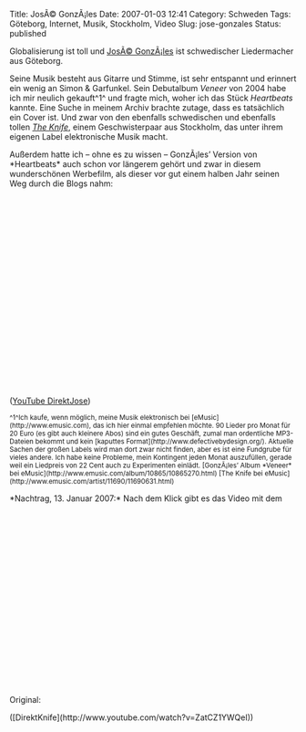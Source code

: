 Title: JosÃ© GonzÃ¡les
Date: 2007-01-03 12:41
Category: Schweden
Tags: Göteborg, Internet, Musik, Stockholm, Video
Slug: jose-gonzales
Status: published

Globalisierung ist toll und [JosÃ©
GonzÃ¡les](http://de.wikipedia.org/wiki/Jos%C3%A9_Gonz%C3%A1lez) ist
schwedischer Liedermacher aus Göteborg.

Seine Musik besteht aus Gitarre und Stimme, ist sehr entspannt und
erinnert ein wenig an Simon & Garfunkel. Sein Debutalbum *Veneer* von
2004 habe ich mir neulich gekauft^1^ und fragte mich, woher ich das
Stück *Heartbeats* kannte. Eine Suche in meinem Archiv brachte zutage,
dass es tatsächlich ein Cover ist. Und zwar von den ebenfalls
schwedischen und ebenfalls tollen [*The
Knife*](http://de.wikipedia.org/wiki/The_Knife), einem Geschwisterpaar
aus Stockholm, das unter ihrem eigenen Label elektronische Musik macht.

<p>
Außerdem hatte ich – ohne es zu wissen – GonzÃ¡les’ Version von
*Heartbeats* auch schon vor längerem gehört und zwar in diesem
wunderschönen Werbefilm, als dieser vor gut einem halben Jahr seinen Weg
durch die Blogs nahm:  

<object width="425" height="350">
<param name="movie" value="http://www.youtube.com/v/2Bb8P7dfjVw"></param><param name="wmode" value="transparent"></param>

<embed src="http://www.youtube.com/v/2Bb8P7dfjVw" type="application/x-shockwave-flash" wmode="transparent" width="425" height="350">
</embed>
</object>
  
([YouTube DirektJose](http://youtube.com/watch?v=2Bb8P7dfjVw))

</p>
<small>^1^Ich kaufe, wenn möglich, meine Musik elektronisch bei
[eMusic](http://www.emusic.com), das ich hier einmal empfehlen möchte.
90 Lieder pro Monat für 20 Euro (es gibt auch kleinere Abos) sind ein
gutes Geschäft, zumal man ordentliche MP3-Dateien bekommt und kein
[kaputtes Format](http://www.defectivebydesign.org/). Aktuelle Sachen
der großen Labels wird man dort zwar nicht finden, aber es ist eine
Fundgrube für vieles andere. Ich habe keine Probleme, mein Kontingent
jeden Monat auszufüllen, gerade weil ein Liedpreis von 22 Cent auch zu
Experimenten einlädt.  
[GonzÃ¡les’ Album *Veneer* bei
eMusic](http://www.emusic.com/album/10865/10865270.html)  
[The Knife bei
eMusic](http://www.emusic.com/artist/11690/11690631.html) </small>

<p>
*Nachtrag, 13. Januar 2007:* Nach dem Klick gibt es das Video mit dem
Original: <!--more-->  

<object width="425" height="350">
<param name="movie" value="http://www.youtube.com/v/ZatCZ1YWQeI"></param><param name="wmode" value="transparent"></param>

<embed src="http://www.youtube.com/v/ZatCZ1YWQeI" type="application/x-shockwave-flash" wmode="transparent" width="425" height="350">
</embed>
</object>
</p>
([DirektKnife](http://www.youtube.com/watch?v=ZatCZ1YWQeI))

